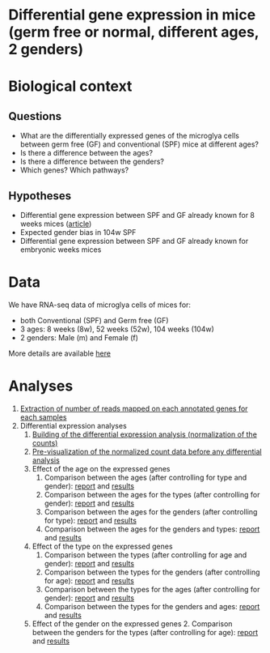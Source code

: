 Differential gene expression in mice (germ free or normal, different ages, 2 genders)
=====================================================================================

# Biological context

## Questions

- What are the differentially expressed genes of the microglya cells between germ free (GF) and conventional (SPF) mice at different ages?
- Is there a difference between the ages?
- Is there a difference between the genders?
- Which genes? Which pathways?

## Hypotheses

- Differential gene expression between SPF and GF already known for 8 weeks mices ([article](http://www.nature.com/neuro/journal/v18/n7/abs/nn.4030.html))
- Expected gender bias in 104w SPF
- Differential gene expression between SPF and GF already known for embryonic weeks mices

# Data

We have RNA-seq data of microglya cells of mices for:
- both Conventional (SPF) and Germ free (GF)
- 3 ages: 8 weeks (8w), 52 weeks (52w), 104 weeks (104w)
- 2 genders: Male (m) and Female (f)
        
More details are available [here](data)

# Analyses

1. [Extraction of number of reads mapped on each annotated genes for each samples](gene_count_extraction)
2. Differential expression analyses
    1. [Building of the differential expression analysis (normalization of the counts)](dge_analysis)
    2. [Pre-visualization of the normalized count data before any differential analysis](pre-visualization)
    3. Effect of the age on the expressed genes
        1. Comparison between the ages (after controlling for type and gender): [report](age-effect-general) and [results](https://github.com/bebatut/neuromac_GF_mices/tree/master/results/dge/age-effect/age)
        2. Comparison between the ages for the types (after controlling for gender): [report](age-effect-type) and [results](https://github.com/bebatut/neuromac_GF_mices/tree/master/results/dge/age-effect/age_type)
        3. Comparison between the ages for the genders (after controlling for type): [report](age-effect-gender) and [results](https://github.com/bebatut/neuromac_GF_mices/tree/master/results/dge/age-effect/age_gender)
        4. Comparison between the ages for the genders and types: [report](age-effect-type-gender) and [results](https://github.com/bebatut/neuromac_GF_mices/tree/master/results/dge/age-effect/age_type_gender)
    4. Effect of the type on the expressed genes
        1. Comparison between the types (after controlling for age and gender): [report](type-effect-general) and [results](https://github.com/bebatut/neuromac_GF_mices/tree/master/results/dge/type-effect/type)
        2. Comparison between the types for the genders (after controlling for age): [report](type-effect-gender) and [results](https://github.com/bebatut/neuromac_GF_mices/tree/master/results/dge/type-effect/type_gender)
        3. Comparison between the types for the ages (after controlling for gender): [report](type-effect-age) and [results](https://github.com/bebatut/neuromac_GF_mices/tree/master/results/dge/type-effect/type_age)
        4. Comparison between the types for the genders and ages: [report](type-effect-age-gender) and [results](https://github.com/bebatut/neuromac_GF_mices/tree/master/results/dge/type-effect/type_gender_age)
    5. Effect of the gender on the expressed genes
        2. Comparison between the genders for the types (after controlling for age): [report](gender-effect-type) and [results](https://github.com/bebatut/neuromac_GF_mices/tree/master/results/dge/gender-effect/gender_type)



